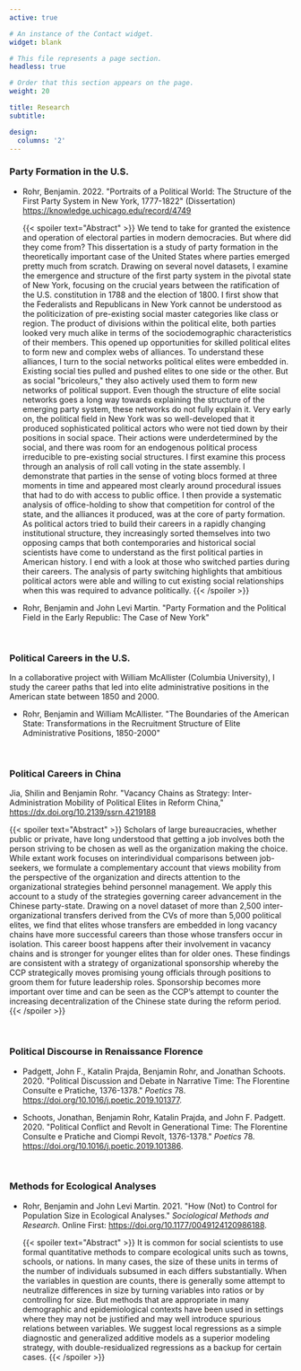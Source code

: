 ```yaml
---
active: true

# An instance of the Contact widget.
widget: blank

# This file represents a page section.
headless: true

# Order that this section appears on the page.
weight: 20

title: Research
subtitle:

design:
  columns: '2'
---
```


### Party Formation in the U.S.

* Rohr, Benjamin. 2022. "Portraits of a Political World: The Structure of the First Party System in New York, 1777-1822" (Dissertation) https://knowledge.uchicago.edu/record/4749

   {{< spoiler text="Abstract" >}}
We tend to take for granted the existence and operation of electoral parties in modern democracies. But where did they come from? This dissertation is a study of party formation in the theoretically important case of the United States where parties emerged pretty much from scratch. Drawing on several novel datasets, I examine the emergence and structure of the first party system in the pivotal state of New York, focusing on the crucial years between the ratification of the U.S. constitution in 1788 and the election of 1800. I first show that the Federalists and Republicans in New York cannot be understood as the politicization of pre-existing social master categories like class or region. The product of divisions within the political elite, both parties looked very much alike in terms of the sociodemographic characteristics of their members. This opened up opportunities for skilled political elites to form new and complex webs of alliances. To understand these alliances, I turn to the social networks political elites were embedded in. Existing social ties pulled and pushed elites to one side or the other. But as social "bricoleurs," they also actively used them to form new networks of political support. Even though the structure of elite social networks goes a long way towards explaining the structure of the emerging party system, these networks do not fully explain it. Very early on, the political field in New York was so well-developed that it produced sophisticated political actors who were not tied down by their positions in social space. Their actions were underdetermined by the social, and there was room for an endogenous political process irreducible to pre-existing social structures. I first examine this process through an analysis of roll call voting in the state assembly. I demonstrate that parties in the sense of voting blocs formed at three moments in time and appeared most clearly around procedural issues that had to do with access to public office. I then provide a systematic analysis of office-holding to show that competition for control of the state, and the alliances it produced, was at the core of party formation. As political actors tried to build their careers in a rapidly changing institutional structure, they increasingly sorted themselves into two opposing camps that both contemporaries and historical social scientists have come to understand as the first political parties in American history. I end with a look at those who switched parties during their careers. The analysis of party switching highlights that ambitious political actors were able and willing to cut existing social relationships when this was required to advance politically. 
{{< /spoiler >}}

* Rohr, Benjamin and John Levi Martin. "Party Formation and the Political Field in the Early Republic: The Case of New York"

<br/>


### Political Careers in the U.S.

In a collaborative project with William McAllister (Columbia University), I study the career paths that led into elite administrative positions in the American state between 1850 and 2000.

* Rohr, Benjamin and William McAllister. "The Boundaries of the American State: Transformations in the Recruitment Structure of Elite Administrative Positions, 1850-2000"

<br/>


### Political Careers in China

Jia, Shilin and Benjamin Rohr. "Vacancy Chains as Strategy: Inter-Administration Mobility of Political Elites in Reform China," https://dx.doi.org/10.2139/ssrn.4219188

   {{< spoiler text="Abstract" >}}
Scholars of large bureaucracies, whether public or private, have long understood that getting a job involves both the person striving to be chosen as well as the organization making the choice. While extant work focuses on interindividual comparisons between job-seekers, we formulate a complementary account that views mobility from the perspective of the organization and directs attention to the organizational strategies behind personnel management. We apply this account to a study of the strategies governing career advancement in the Chinese party-state. Drawing on a novel dataset of more than 2,500 inter-organizational transfers derived from the CVs of more than 5,000 political elites, we find that elites whose transfers are embedded in long vacancy chains have more successful careers than those whose transfers occur in isolation. This career boost happens after their involvement in vacancy chains and is stronger for younger elites than for older ones. These findings are consistent with a strategy of organizational sponsorship whereby the CCP strategically moves promising young officials through positions to groom them for future leadership roles. Sponsorship becomes more important over time and can be seen as the CCP’s attempt to counter the increasing decentralization of the Chinese state during the reform period.
{{< /spoiler >}}

<br/>


### Political Discourse in Renaissance Florence

* Padgett, John F., Katalin Prajda, Benjamin Rohr, and Jonathan Schoots. 2020. "Political Discussion and Debate in Narrative Time: The Florentine Consulte e Pratiche, 1376-1378." *Poetics* 78. https://doi.org/10.1016/j.poetic.2019.101377.

* Schoots, Jonathan, Benjamin Rohr, Katalin Prajda, and John F. Padgett. 2020. "Political Conflict and Revolt in Generational Time: The Florentine Consulte e Pratiche and Ciompi Revolt, 1376-1378." *Poetics* 78. https://doi.org/10.1016/j.poetic.2019.101386.

<br/>


### Methods for Ecological Analyses

* Rohr, Benjamin and John Levi Martin. 2021. "How (Not) to Control for Population Size in Ecological Analyses." *Sociological Methods and Research*. Online First: https://doi.org/10.1177/0049124120986188.

   {{< spoiler text="Abstract" >}}
It is common for social scientists to use formal quantitative methods to compare ecological units such as towns, schools, or nations. In many cases, the size of these units in terms of the number of individuals subsumed in each differs substantially. When the variables in question are counts, there is generally some attempt to neutralize differences in size by turning variables into ratios or by controlling for size. But methods that are appropriate in many demographic and epidemiological contexts have been used in settings where they may not be justified and may well introduce spurious relations between variables. We suggest local regressions as a simple diagnostic and generalized additive models as a superior modeling strategy, with double-residualized regressions as a backup for certain cases.
{{< /spoiler >}}

